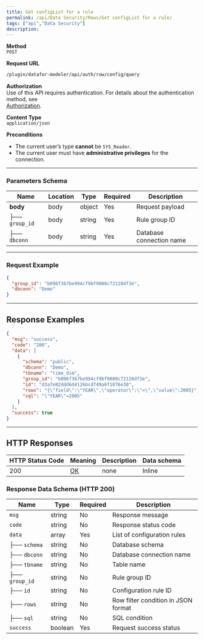 ```yaml
---
title: Get configList for a rule
permalink: /api/Data Security/Rows/Get configList for a rule/
tags: ["api","Data Security"]
description: 
---
```


**Method**  
`POST`

**Request URL**
```html
/plugin/datafor-modeler/api/auth/row/config/query
```

**Authorization**  
Use of this API requires authentication. For details about the authentication method, see  
[Authorization](/api/index/#_5-authentication-security).

**Content Type**  
`application/json`

**Preconditions**
- The current user’s type **cannot** be `SYS_Reader`.
- The current user must have **administrative privileges** for the connection.

---

### **Parameters Schema**

| Name         | Location | Type   | Required | Description |
|-------------|----------|--------|----------|-------------|
| **body**    | body     | object | Yes      | Request payload |
| ├── `group_id` | body | string | Yes      | Rule group ID |
| ├── `dbconn`   | body | string | Yes      | Database connection name |

---

### **Request Example**

```json
{
  "group_id": "b096f367be994cf9bf9080c72120df3e",
  "dbconn": "Demo"
}
```

---

## **Response Examples**

```json
{
  "msg": "success",
  "code": "200",
  "data": [
    {
      "schema": "public",
      "dbconn": "Demo",
      "tbname": "time_dim",
      "group_id": "b096f367be994cf9bf9080c72120df3e",
      "id": "d3a7e82ddd6d4126bcd749a6f1876e30",
      "rows": "{\"field\":\"YEAR\",\"operator\":\"=\",\"value\":2005}",
      "sql": "\"YEAR\"=2005"
    }
  ],
  "success": true
}
```

---

## **HTTP Responses**

| HTTP Status Code | Meaning                                                                 | Description | Data schema |
|------------------|-------------------------------------------------------------------------|------------|------------|
| 200              | [OK](https://tools.ietf.org/html/rfc7231#section-6.3.1)                | none       | Inline     |

### **Response Data Schema (HTTP 200)**

| Name        | Type     | Required | Description |
|------------|---------|----------|-------------|
| `msg`      | string  | No       | Response message |
| `code`     | string  | No       | Response status code |
| `data`     | array   | Yes      | List of configuration rules |
| ├── `schema` | string | No      | Database schema |
| ├── `dbconn` | string | No      | Database connection name |
| ├── `tbname` | string | No      | Table name |
| ├── `group_id` | string | No   | Rule group ID |
| ├── `id` | string  | No       | Configuration rule ID |
| ├── `rows` | string  | No       | Row filter condition in JSON format |
| ├── `sql` | string  | No       | SQL condition |
| `success`  | boolean | Yes      | Request success status |